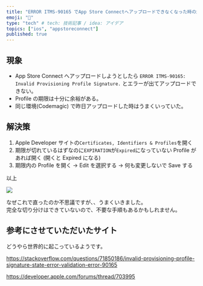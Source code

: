 ```yaml
---
title: "ERROR ITMS-90165 でApp Store Connectへアップロードできなくなった時の解決方法"
emoji: "🍎"
type: "tech" # tech: 技術記事 / idea: アイデア
topics: ["ios", "appstoreconnect"]
published: true
---
```


## 現象

- App Store Connect へアップロードしようとしたら `ERROR ITMS-90165: Invalid Provisioning Profile Signature.` とエラーが出てアップロードできない。
- Profile の期限は十分に余裕がある。
- 同じ環境(Codemagic) で昨日アップロードした時はうまくいっていた。

## 解決策

1. Apple Developer サイトの`Certificates, Identifiers & Profiles`を開く
2. 期限が切れているはずなのに`EXPIRATION`が`Expired`になっていない Profile があれば開く (開くと Expired になる)
3. 期限内の Profile を開く -> Edit を選択する -> 何も変更しないで Save する

以上

![](https://storage.googleapis.com/zenn-user-upload/b0f812c251c9-20220413.png)

なぜこれで直ったのか不思議ですが、、うまくいきました。  
完全な切り分けはできていないので、不要な手順もあるかもしれません。

## 参考にさせていただいたサイト

どうやら世界的に起こっているようです。

https://stackoverflow.com/questions/71850186/invalid-provisioning-profile-signature-state-error-validation-error-90165

https://developer.apple.com/forums/thread/703995
